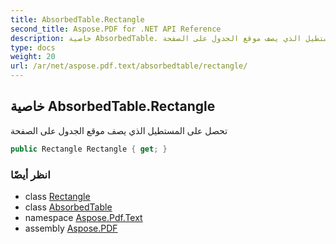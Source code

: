 ```yaml
---
title: AbsorbedTable.Rectangle
second_title: Aspose.PDF for .NET API Reference
description: خاصية AbsorbedTable. تحصل على المستطيل الذي يصف موقع الجدول على الصفحة
type: docs
weight: 20
url: /ar/net/aspose.pdf.text/absorbedtable/rectangle/
---
```

## خاصية AbsorbedTable.Rectangle

تحصل على المستطيل الذي يصف موقع الجدول على الصفحة

```csharp
public Rectangle Rectangle { get; }
```

### انظر أيضًا

* class [Rectangle](../../../aspose.pdf/rectangle/)
* class [AbsorbedTable](../)
* namespace [Aspose.Pdf.Text](../../../aspose.pdf.text/)
* assembly [Aspose.PDF](../../../)